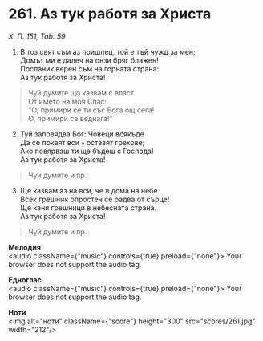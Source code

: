 # 261. Аз тук работя за Христа

_Х. П. 151, Tab. 59_

1. В тоз свят съм аз пришлец, той е тъй чужд за мен;  
Домът ми е далеч на онзи бряг блажен!  
Посланик верен съм на горната страна:  
Аз тук работя за Христа!  

> Чуй думите що казвам с власт  
> От името на моя Спас:  
> "О, примири се ти със Бога ощ сега!  
> О, примири се веднага!"

2. Туй заповядва Бог: Човеци всякъде  
Да се покаят вси - оставят грехове;  
Ако повярваш ти ще бъдеш с Господа!  
Аз тук работя за Христа!  

> Чуй думите и пр.  

3. Ще казвам аз на вси, че в дома на небе  
Всек грешник опростен се радва от сърце!  
Ще каня грешници в небесната страна.  
Аз тук работя за Христа!  

> Чуй думите и пр.

**Мелодия**  
<audio className={"music"} controls={true} preload={"none"}>
    <source src="mp3/261.mp3" type="audio/mpeg"/>
    Your browser does not support the audio tag.
</audio>

**Едноглас**  
<audio className={"music"} controls={true} preload={"none"}>
    <source src="transp/261.mp3" type="audio/mpeg"/>
    Your browser does not support the audio tag.
</audio>

**Ноти**  
<img alt="ноти" className={"score"} height="300" src="scores/261.jpg" width="212"/>
